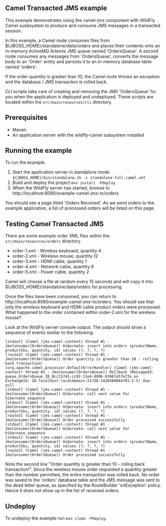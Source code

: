 Camel Transacted JMS example
----------------------------

This example demonstrates using the camel-jms component with WildFly Camel susbsystem to produce and consume JMS messages in a transacted session.

In this example, a Camel route consumes files from ${JBOSS_HOME}/standalone/data/orders and places their contents onto an in-memory ActiveMQ Artemis JMS queue
named 'OrdersQueue'. A second route consumes any messages from 'OrdersQueue', converts the message body to an 'Order' entity and persists it
to an in-memory database table named 'orders'.

If the order quantity is greater than 10, the Camel route throws an exception and the database / JMS transaction is rolled back.

CLI scripts take care of creating and removing the JMS 'OrdersQueue' for you when the
application is deployed and undeployed. These scripts are located within the `src/main/resources/cli` directory.

Prerequisites
-------------

* Maven
* An application server with the wildfly-camel subsystem installed

Running the example
-------------------

To run the example.

1. Start the application server in standalone mode `${JBOSS_HOME}/bin/standalone.sh -c standalone-full-camel.xml`
2. Build and deploy the project `mvn install -Pdeploy`
3. When the WildFly server has started, browse to http://localhost:8080/example-camel-jms-tx/orders

You should see a page titled 'Orders Received'. As we send orders to the example application, a list
of processed orders will be listed on this page.

Testing Camel Transacted JMS
----------------------------

There are some example order XML files within the `src/main/resources/orders` directory.

* order-1.xml - Wireless keyboard, quantity 4
* order-2.xml - Wireless mouse, quantity 12
* order-3.xml - HDMI cable, quantity 1
* order-4.xml - Network cable, quantity 6
* order-5.xml - Power cable, quantity 2


Camel will choose a file at random every 15 seconds and will copy it into ${JBOSS_HOME}/standalone/data/orders for processing.

Once the files have been consumed, you can return to http://localhost:8080/example-camel-jms-tx/orders. You should see that only the wireless keyboard
and HDMI cable product orders were processed. What happened to the order contained within order-2.xml for the wireless mouse?

Look at the WildFly server console output. The output should show a sequence of events similar to the following.

```
[stdout] (Camel (jms-camel-context) thread #1 - JmsConsumer[OrdersQueue]) Hibernate: insert into orders (productName, productSku, quantity, id) values (?, ?, ?, ?)
[route3] (Camel (jms-camel-context) thread #1 - JmsConsumer[OrdersQueue]) Order quantity is greater than 10 - rolling back transaction!
[org.apache.camel.processor.DefaultErrorHandler] (Camel (jms-camel-context) thread #1 - JmsConsumer[OrdersQueue]) Rollback (MessageId: queue_OrdersQueue_ID_8cc15741-cc92-11e4-8896-83967a57e23a on ExchangeId: ID-localhost-localdomain-51738-1426589044701-2-5) due: null
[stdout] (Camel (jms-camel-context) thread #1 - JmsConsumer[OrdersQueue]) Hibernate: call next value for hibernate_sequence
[stdout] (Camel (jms-camel-context) thread #1 - JmsConsumer[OrdersQueue]) Hibernate: insert into orders (productName, productSku, quantity, id) values (?, ?, ?, ?)
[route3] (Camel (jms-camel-context) thread #1 - JmsConsumer[OrdersQueue]) Order processed successfully
[stdout] (Camel (jms-camel-context) thread #1 - JmsConsumer[OrdersQueue]) Hibernate: call next value for hibernate_sequence
[stdout] (Camel (jms-camel-context) thread #1 - JmsConsumer[OrdersQueue]) Hibernate: insert into orders (productName, productSku, quantity, id) values (?, ?, ?, ?)
[route3] (Camel (jms-camel-context) thread #1 - JmsConsumer[OrdersQueue]) Order processed successfully
```

Note the second line "Order quantity is greater than 10 - rolling back transaction!". Since the wireless mouse order requested a quantity greater than the
number permitted, the entire transaction was rolled back. No order was saved to the 'orders' database table and the JMS message was sent to the dead
letter queue, as specified by the RouteBuilder 'onException' policy. Hence it does not show up in the list of received orders.

Undeploy
--------

To undeploy the example run `mvn clean -Pdeploy`.
